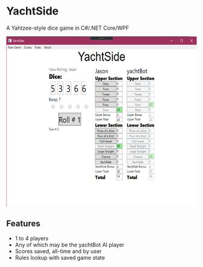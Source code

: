 # YachtSide
A Yahtzee-style dice game in C#/.NET Core/WPF

<img src="YachtSide1.png" alt="YachtSide" width="600" height="450">

## Features
- 1 to 4 players
- Any of which may be the yachtBot AI player
- Scores saved, all-time and by user
- Rules lookup with saved game state
